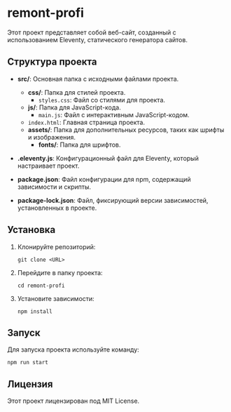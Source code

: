 # remont-profi

Этот проект представляет собой веб-сайт, созданный с использованием Eleventy, статического генератора сайтов. 

## Структура проекта

- **src/**: Основная папка с исходными файлами проекта.
  - **css/**: Папка для стилей проекта.
    - `styles.css`: Файл со стилями для проекта.
  - **js/**: Папка для JavaScript-кода.
    - `main.js`: Файл с интерактивным JavaScript-кодом.
  - `index.html`: Главная страница проекта.
  - **assets/**: Папка для дополнительных ресурсов, таких как шрифты и изображения.
    - **fonts/**: Папка для шрифтов.

- **.eleventy.js**: Конфигурационный файл для Eleventy, который настраивает проект.
- **package.json**: Файл конфигурации для npm, содержащий зависимости и скрипты.
- **package-lock.json**: Файл, фиксирующий версии зависимостей, установленных в проекте.

## Установка

1. Клонируйте репозиторий:
   ```
   git clone <URL>
   ```
2. Перейдите в папку проекта:
   ```
   cd remont-profi
   ```
3. Установите зависимости:
   ```
   npm install
   ```

## Запуск

Для запуска проекта используйте команду:
```
npm run start
```

## Лицензия

Этот проект лицензирован под MIT License.
